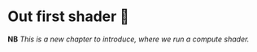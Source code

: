 Out first shader <span class="bullet">🔴</span>
================

**NB** *This is a new chapter to introduce, where we run a compute shader.*
